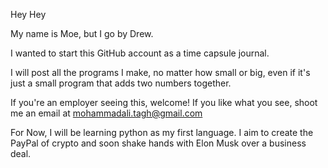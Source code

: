 Hey Hey 

My name is Moe, but I go by Drew. 

I wanted to start this GitHub account as a time capsule journal. 

I will post all the programs I make, no matter how small or big, even if it's just a small program that adds two numbers together. 

If you're an employer seeing this, welcome! 
If you like what you see, shoot me an email at 
mohammadali.tagh@gmail.com


For Now, I will be learning python as my first language. 
I aim to create the PayPal of crypto and soon shake hands with Elon Musk over a business deal.  
